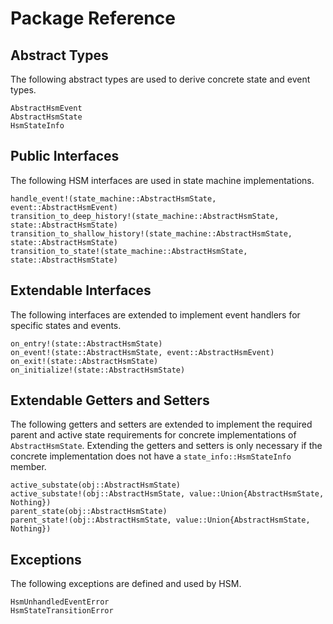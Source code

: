 # Package Reference

## Abstract Types

The following abstract types are used to derive concrete state and event types.

```@docs
AbstractHsmEvent
AbstractHsmState
HsmStateInfo
```

## Public Interfaces

The following HSM interfaces are used in state machine implementations.

```@docs
handle_event!(state_machine::AbstractHsmState, event::AbstractHsmEvent)
transition_to_deep_history!(state_machine::AbstractHsmState, state::AbstractHsmState)
transition_to_shallow_history!(state_machine::AbstractHsmState, state::AbstractHsmState)
transition_to_state!(state_machine::AbstractHsmState, state::AbstractHsmState)
```

## Extendable Interfaces

The following interfaces are extended to implement event handlers for specific
states and events.

```@docs
on_entry!(state::AbstractHsmState)
on_event!(state::AbstractHsmState, event::AbstractHsmEvent)
on_exit!(state::AbstractHsmState)
on_initialize!(state::AbstractHsmState)
```

## Extendable Getters and Setters

The following getters and setters are extended to implement the required parent
and active state requirements for concrete implementations of 
`AbstractHsmState`. Extending the getters and setters is only necessary if
the concrete implementation does not have a `state_info::HsmStateInfo` member.

```@docs
active_substate(obj::AbstractHsmState)
active_substate!(obj::AbstractHsmState, value::Union{AbstractHsmState, Nothing})
parent_state(obj::AbstractHsmState)
parent_state!(obj::AbstractHsmState, value::Union{AbstractHsmState, Nothing})
```

## Exceptions

The following exceptions are defined and used by HSM.

```@docs
HsmUnhandledEventError
HsmStateTransitionError
```
